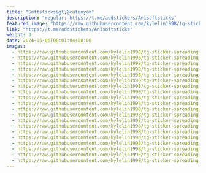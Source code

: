 ```yaml
---
title: "Softsticks&gt;@cutenyam"
description: "regular: https://t.me/addstickers/Anisoftsticks"
featured_image: "https://raw.githubusercontent.com/kylelin1998/tg-sticker-spreading-worldwide-images/main/img/d6f446f6-32ba-4484-b948-0cac7b13163a.jpg"
link: "https://t.me/addstickers/Anisoftsticks"
weight: 3
date: 2024-06-06T08:01:04+08:00
images:
  - https://raw.githubusercontent.com/kylelin1998/tg-sticker-spreading-worldwide-images/main/img/d6f446f6-32ba-4484-b948-0cac7b13163a.jpg
  - https://raw.githubusercontent.com/kylelin1998/tg-sticker-spreading-worldwide-images/main/img/7132b79d-3f02-435b-947c-9479af066ae2.jpg
  - https://raw.githubusercontent.com/kylelin1998/tg-sticker-spreading-worldwide-images/main/img/d89c72e5-b0a3-4e0d-8f4a-8c22054a6163.jpg
  - https://raw.githubusercontent.com/kylelin1998/tg-sticker-spreading-worldwide-images/main/img/f6e617d5-721f-4c03-9760-fa5349a7d251.jpg
  - https://raw.githubusercontent.com/kylelin1998/tg-sticker-spreading-worldwide-images/main/img/8b332c69-7b55-41f4-96da-018b4c600db0.jpg
  - https://raw.githubusercontent.com/kylelin1998/tg-sticker-spreading-worldwide-images/main/img/b851ffd5-3287-4905-ac60-9933f045afcd.jpg
  - https://raw.githubusercontent.com/kylelin1998/tg-sticker-spreading-worldwide-images/main/img/c2528f4f-c503-4a6e-9acd-e72ea08330f5.jpg
  - https://raw.githubusercontent.com/kylelin1998/tg-sticker-spreading-worldwide-images/main/img/3066e9fb-98ec-454e-a892-2862622b60de.jpg
  - https://raw.githubusercontent.com/kylelin1998/tg-sticker-spreading-worldwide-images/main/img/ca2d0556-ac58-4bb7-943b-48033ef5e2d4.jpg
  - https://raw.githubusercontent.com/kylelin1998/tg-sticker-spreading-worldwide-images/main/img/2936ef80-8ef8-4afb-b3cc-713e9e1ebcf6.jpg
  - https://raw.githubusercontent.com/kylelin1998/tg-sticker-spreading-worldwide-images/main/img/bb6070a2-8da0-4724-ae72-cce8982fefe9.jpg
  - https://raw.githubusercontent.com/kylelin1998/tg-sticker-spreading-worldwide-images/main/img/6ee9419d-9a5c-4c74-96a8-741b10656fee.jpg
  - https://raw.githubusercontent.com/kylelin1998/tg-sticker-spreading-worldwide-images/main/img/5c690b61-84b5-4eb4-8e30-cc3029efc811.jpg
  - https://raw.githubusercontent.com/kylelin1998/tg-sticker-spreading-worldwide-images/main/img/c0b960d2-42ba-4e91-ac50-344fba31d99b.jpg
  - https://raw.githubusercontent.com/kylelin1998/tg-sticker-spreading-worldwide-images/main/img/bbda4a94-0f45-4693-ba8a-66af9c3ff8f0.jpg
  - https://raw.githubusercontent.com/kylelin1998/tg-sticker-spreading-worldwide-images/main/img/7bca10c6-2d3a-41f0-a239-d944cf085b55.jpg
  - https://raw.githubusercontent.com/kylelin1998/tg-sticker-spreading-worldwide-images/main/img/477e38c9-5072-454d-890f-a690973e26b4.jpg
  - https://raw.githubusercontent.com/kylelin1998/tg-sticker-spreading-worldwide-images/main/img/d51806da-c7f3-48ee-8c98-b2ba7093bc81.jpg
  - https://raw.githubusercontent.com/kylelin1998/tg-sticker-spreading-worldwide-images/main/img/83eef06f-bd92-49e8-91b5-666726f343f7.jpg
  - https://raw.githubusercontent.com/kylelin1998/tg-sticker-spreading-worldwide-images/main/img/6803b6b1-844a-44e9-ba2a-99bf022e219c.jpg
---
```

